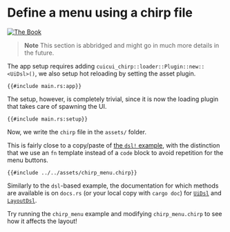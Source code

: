 # Define a menu using a chirp file

[![The Book](https://img.shields.io/badge/The_Cuicui_Book-blue)](https://cuicui.nicopap.ch/introduction.html)

> **Note**
> This section is abbridged and might go in much more details in the future.

The app setup requires adding `cuicui_chirp::loader::Plugin::new::<UiDsl>()`,
we also setup hot reloading by setting the asset plugin.

```rust,no_run,noplayground
{{#include main.rs:app}}
```

The setup, however, is completely trivial, since it is now the loading plugin
that takes care of spawning the UI.

```rust,no_run,noplayground
{{#include main.rs:setup}}
```

Now, we write the `chirp` file in the `assets/` folder.

This is fairly close to a copy/paste of [the `dsl!` example], with the distinction
that we use an `fn` template instead of a `code` block to avoid repetition for
the menu buttons.

```ron
{{#include ../../assets/chirp_menu.chirp}}
```

Similarly to the `dsl`-based example, the documentation for which methods are
available is on `docs.rs` (or your local copy with `cargo doc`) for [`UiDsl`]
and [`LayoutDsl`].

Try running the `chirp_menu` example and modifying `chirp_menu.chirp` to see
how it affects the layout!

[`LayoutDsl`]: https://docs.rs/cuicui_layout/0.10.0/cuicui_layout/dsl/struct.LayoutDsl.html
[`UiDsl`]: https://docs.rs/cuicui_layout_bevy_ui/0.10.0/cuicui_layout_bevy_ui/dsl/struct.UiDsl.html
[the `dsl!` example]: ../simple_menu
